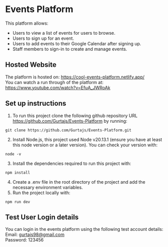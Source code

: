# Events Platform 
This platform allows:
- Users to view a list of events for users to browse.
- Users to sign up for an event.
- Users to add events to their Google Calendar after signing up.
- Staff members to sign-in to create and manage events.

## Hosted Website
The platform is hosted on: https://cool-events-platform.netlify.app/  <br/>
You can watch a run through of the platform at: https://www.youtube.com/watch?v=EfuA_JWRoAk

## Set up instructions
1. To run this project clone the following github repository URL https://github.com/Gurtajs/Events-Platform by running:
```
git clone https://github.com/Gurtajs/Events-Platform.git
```
2. Install Node.js, this project used Node v20.13.1 (ensure you have at least this node version or a later version). You can check your version with:
```
node -v
```
3. Install the dependencies required to run this project with: 
``` 
npm install 
``` 
4. Create a .env file in the root directory of the project and add the necessary environment variables.
5. Run the project locally with:
``` 
npm run dev 
``` 

## Test User Login details
You can login in the events platform using the following test account details: <br/>
Email: gurtajs98@gmail.com <br/>
Password: 123456


